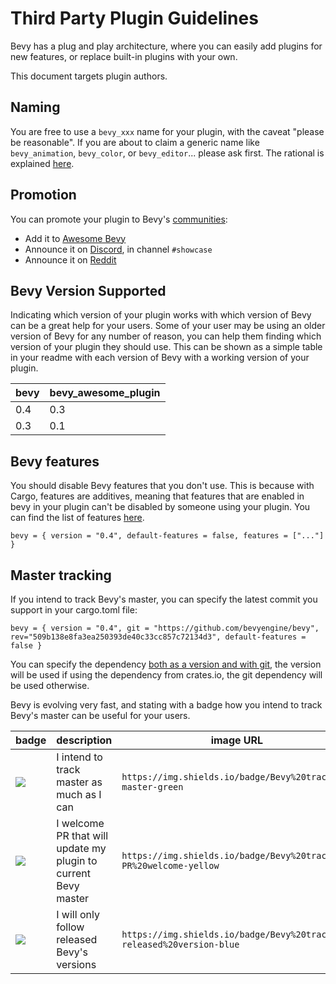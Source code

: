 # Third Party Plugin Guidelines

Bevy has a plug and play architecture, where you can easily add plugins for new features, or replace built-in plugins with your own.

This document targets plugin authors.

## Naming

You are free to use a `bevy_xxx` name for your plugin, with the caveat "please be reasonable". If you are about to claim a generic name like `bevy_animation`, `bevy_color`, or `bevy_editor`... please ask first. The rational is explained [here](https://github.com/bevyengine/bevy/discussions/1202#discussioncomment-258907).

## Promotion

You can promote your plugin to Bevy's [communities](https://github.com/bevyengine/bevy#community):

* Add it to [Awesome Bevy](https://github.com/bevyengine/awesome-bevy)
* Announce it on [Discord](https://discord.gg/gMUk5Ph), in channel `#showcase`
* Announce it on [Reddit](https://reddit.com/r/bevy)

## Bevy Version Supported

Indicating which version of your plugin works with which version of Bevy can be a great help for your users. Some of your user may be using an older version of Bevy for any number of reason, you can help them finding which version of your plugin they should use. This can be shown as a simple table in your readme with each version of Bevy with a working version of your plugin.

|bevy|bevy_awesome_plugin|
|---|---|
|0.4|0.3|
|0.3|0.1|

## Bevy features

You should disable Bevy features that you don't use. This is because with Cargo, features are additives, meaning that features that are enabled in bevy in your plugin can't be disabled by someone using your plugin. You can find the list of features [here](cargo_features.md).
```
bevy = { version = "0.4", default-features = false, features = ["..."] }
```

## Master tracking

If you intend to track Bevy's master, you can specify the latest commit you support in your cargo.toml file:
```
bevy = { version = "0.4", git = "https://github.com/bevyengine/bevy", rev="509b138e8fa3ea250393de40c33cc857c72134d3", default-features = false }
```
You can specify the dependency [both as a version and with git](https://doc.rust-lang.org/cargo/reference/specifying-dependencies.html#multiple-locations), the version will be used if using the dependency from crates.io, the git dependency will be used otherwise.

Bevy is evolving very fast, and stating with a badge how you intend to track Bevy's master can be useful for your users.

|badge|description|image URL|
|-|-|-|
|![](https://img.shields.io/badge/Bevy%20tracking-master-green)|I intend to track master as much as I can|`https://img.shields.io/badge/Bevy%20tracking-master-green`|
|![](https://img.shields.io/badge/Bevy%20tracking-PR%20welcome-yellow)|I welcome PR that will update my plugin to current Bevy master|`https://img.shields.io/badge/Bevy%20tracking-PR%20welcome-yellow`|
|![](https://img.shields.io/badge/Bevy%20tracking-released%20version-blue)|I will only follow released Bevy's versions|`https://img.shields.io/badge/Bevy%20tracking-released%20version-blue`|


